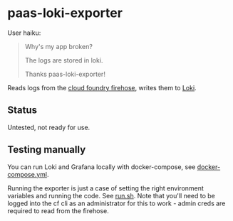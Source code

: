 paas-loki-exporter
==================

User haiku:

> Why's my app broken?
>
> The logs are stored in loki.
>
> Thanks paas-loki-exporter!

Reads logs from the [cloud foundry firehose](https://docs.cloudfoundry.org/loggregator/architecture.html#firehose),
writes them to [Loki](https://grafana.com/loki).

Status
------

Untested, not ready for use.

Testing manually
----------------

You can run Loki and Grafana locally with docker-compose, see
[docker-compose.yml](/scripts/docker-compose.yml).

Running the exporter is just a case of setting the right environment variables
and running the code. See [run.sh](/scripts/run.sh). Note that you'll need to
be logged into the cf cli as an administrator for this to work - admin creds
are required to read from the firehose.

